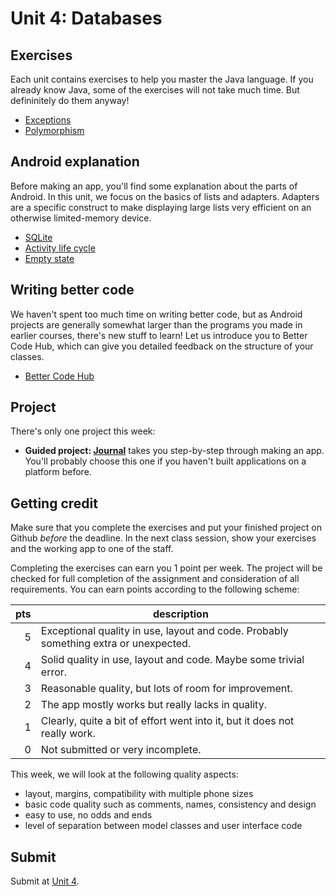 # Unit 4: Databases


## Exercises

Each unit contains exercises to help you master the Java language. If you already know Java, some of the exercises will not take much time. But defininitely do them anyway!

- [Exceptions](/java-exercises/exceptions)
- [Polymorphism](/java-exercises/polymorphism)


## Android explanation

Before making an app, you'll find some explanation about the parts of Android. In this unit, we focus on the basics of lists and adapters. Adapters are a specific construct to make displaying large lists very efficient on an otherwise limited-memory device.

- [SQLite](/android-reference/sqlite)
- [Activity life cycle](/android-reference/state)
- [Empty state](https://material.io/guidelines/patterns/empty-states.html)


## Writing better code

We haven't spent too much time on writing better code, but as Android projects are generally somewhat larger than the programs you made in earlier courses, there's new stuff to learn! Let us introduce you to Better Code Hub, which can give you detailed feedback on the structure of your classes.

- [Better Code Hub](/guides/better-code-hub)


## Project

There's only one project this week:

- **Guided project: [Journal](/guided/journal)** takes you step-by-step through making an app. You'll probably choose this one if you haven't built applications on a platform before.


## Getting credit

Make sure that you complete the exercises and put your finished project on Github *before* the deadline. In the next class session, show your exercises and the working app to one of the staff.

Completing the exercises can earn you 1 point per week. The project will be checked for full completion of the assignment and consideration of all requirements. You can earn points according to the following scheme:

| pts | description                                                                          |  
| --: | ------------------------------------------------------------------------------------ |  
|   5 | Exceptional quality in use, layout and code. Probably something extra or unexpected. |  
|   4 | Solid quality in use, layout and code. Maybe some trivial error.                     |  
|   3 | Reasonable quality, but lots of room for improvement.                                |  
|   2 | The app mostly works but really lacks in quality.                                    |  
|   1 | Clearly, quite a bit of effort went into it, but it does not really work.            |  
|   0 | Not submitted or very incomplete.                                                    |  

This week, we will look at the following quality aspects:

- layout, margins, compatibility with multiple phone sizes
- basic code quality such as comments, names, consistency and design
- easy to use, no odds and ends
- level of separation between model classes and user interface code


## Submit

Submit at [Unit 4](/submit/unit-4).
